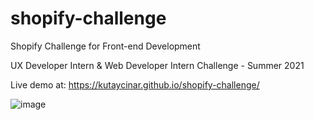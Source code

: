 # shopify-challenge

Shopify Challenge for Front-end Development

UX Developer Intern & Web Developer Intern Challenge - Summer 2021

Live demo at: https://kutaycinar.github.io/shopify-challenge/

![image](https://user-images.githubusercontent.com/76612427/115168791-ef823000-a070-11eb-80d7-838fe386e6cc.png)

